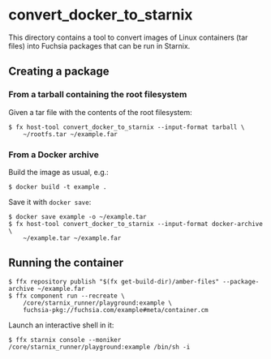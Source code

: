 # convert_docker_to_starnix

This directory contains a tool to convert images of Linux containers (tar files) into Fuchsia
packages that can be run in Starnix.

## Creating a package

### From a tarball containing the root filesystem

Given a tar file with the contents of the root filesystem:
```
$ fx host-tool convert_docker_to_starnix --input-format tarball \
    ~/rootfs.tar ~/example.far
```

### From a Docker archive

Build the image as usual, e.g.:
```
$ docker build -t example .
```

Save it with `docker save`:
```
$ docker save example -o ~/example.tar
$ fx host-tool convert_docker_to_starnix --input-format docker-archive \
    ~/example.tar ~/example.far
```

## Running the container

```
$ ffx repository publish "$(fx get-build-dir)/amber-files" --package-archive ~/example.far
$ ffx component run --recreate \
    /core/starnix_runner/playground:example \
    fuchsia-pkg://fuchsia.com/example#meta/container.cm
```

Launch an interactive shell in it:

```
$ ffx starnix console --moniker /core/starnix_runner/playground:example /bin/sh -i
```
